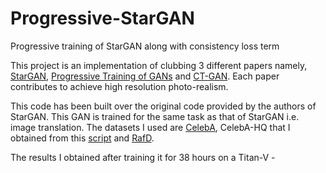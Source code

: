 # Progressive-StarGAN
Progressive training of StarGAN along with consistency loss term <br>

This project is an implementation of clubbing 3 different papers namely, [StarGAN](https://github.com/yunjey/StarGAN), [Progressive Training of GANs](https://github.com/tkarras/progressive_growing_of_gans) and [CT-GAN](https://github.com/biuyq/CT-GAN). Each paper contributes to achieve high resolution photo-realism. <br>

This code has been built over the original code provided by the authors of StarGAN. This GAN is trained for the same task as that of StarGAN i.e. image translation. The datasets I used are [CelebA](http://mmlab.ie.cuhk.edu.hk/projects/CelebA.html), CelebA-HQ that I obtained from this [script](https://github.com/nperraud/download-celebA-HQ) and [RafD](http://www.socsci.ru.nl:8180/RaFD2/RaFD). <br>

The results I obtained after training it for 38 hours on a Titan-V - 
[]()



